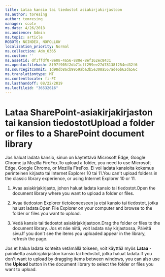 ```yaml
---
title: Lataa kansio tai tiedostot asiakirjakirjastoon
ms.author: toresing
author: tomresing
manager: scotv
ms.date: 4/26/2018
ms.audience: Admin
ms.topic: article
ROBOTS: NOINDEX, NOFOLLOW
localization_priority: Normal
ms.collection: Adm_O365
ms.custom: ''
ms.assetid: df1ffdf0-8e08-4a56-880e-8ef162ec8431
ms.openlocfilehash: 8f97f905f2db71cff299ee27d78138f254ed32f6
ms.sourcegitcommit: 1d98db8acb9959aba3b5e308a567ade6b62da56c
ms.translationtype: MT
ms.contentlocale: fi-FI
ms.lasthandoff: 08/22/2019
ms.locfileid: "36532616"
---
```

# <a name="upload-a-folder-or-files-to-a-sharepoint-document-library"></a><span data-ttu-id="e145e-102">Lataa SharePoint-asiakirjakirjaston tai kansion tiedostot</span><span class="sxs-lookup"><span data-stu-id="e145e-102">Upload a folder or files to a SharePoint document library</span></span>

<span data-ttu-id="e145e-103">Jos haluat ladata kansio, sinun on käytettävä Microsoft Edge, Google Chrome ja Mozilla FireFox.</span><span class="sxs-lookup"><span data-stu-id="e145e-103">To upload a folder, you need to use Microsoft Edge, Google Chrome, or Mozilla FireFox.</span></span> <span data-ttu-id="e145e-104">Ei voi ladata kansioita kokemus perinteinen kirjasto tai Internet Explorer 10 tai 11.</span><span class="sxs-lookup"><span data-stu-id="e145e-104">You can't upload folders in the classic library experience, or using Internet Explorer 10 or 11.</span></span>
  
1. <span data-ttu-id="e145e-105">Avaa asiakirjakirjasto, johon haluat ladata kansio tai tiedostot.</span><span class="sxs-lookup"><span data-stu-id="e145e-105">Open the document library where you want to upload a folder or files.</span></span>
    
2. <span data-ttu-id="e145e-106">Avaa tiedoston Explorer tietokoneeseen ja etsi kansio tai tiedostot, jotka haluat ladata.</span><span class="sxs-lookup"><span data-stu-id="e145e-106">Open File Explorer on your computer and browse to the folder or files you want to upload.</span></span>
    
3. <span data-ttu-id="e145e-107">Vedä kansio tai tiedostot asiakirjakirjastoon.</span><span class="sxs-lookup"><span data-stu-id="e145e-107">Drag the folder or files to the document library.</span></span> <span data-ttu-id="e145e-108">Jos et näe niitä, voit ladata näy kirjastossa, Päivitä sivu.</span><span class="sxs-lookup"><span data-stu-id="e145e-108">If you don't see the items you uploaded appear in the library, refresh the page.</span></span> 
    
<span data-ttu-id="e145e-109">Jos et halua ladata kohteita vetämällä toiseen, voit käyttää myös **Lataa** -painiketta asiakirjakirjaston kansio tai tiedostot, jotka haluat ladata.</span><span class="sxs-lookup"><span data-stu-id="e145e-109">If you don't want to upload by dragging items between windows, you can also use the **Upload** button in the document library to select the folder or files you want to upload.</span></span> 
  

